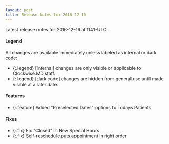 ```yaml
---
layout: post
title: Release Notes for 2016-12-16
---
```


Latest release notes for 2016-12-16 at 1141-UTC.

<div class='legend' markdown='1'>

#### Legend

All changes are available immediately unless labeled as internal or dark code:

- {:.legend} [internal] changes are only visible or applicable to Clockwise.MD staff.
- {:.legend} [dark code] changes are hidden from general use until made visible at a later date.

</div>

<div class='features' markdown='1'>

#### Features

- {:.feature} Added "Preselected Dates" options to Todays Patients

</div>

<div class='fixes' markdown='1'>

#### Fixes

- {:.fix} Fix "Closed" in New Special Hours
- {:.fix} Self-reschedule puts appointment in right order

</div>
